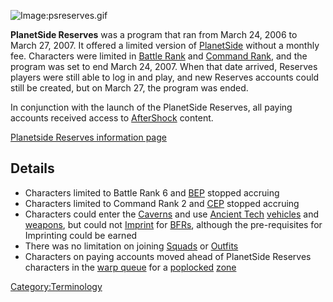 ![Image:psreserves.gif](psreserves.gif "Image:psreserves.gif")

**PlanetSide Reserves** was a program that ran from March 24, 2006 to
March 27, 2007. It offered a limited version of
[PlanetSide](PlanetSide.md) without a monthly fee. Characters
were limited in [Battle Rank](Battle_Rank.md) and [Command
Rank](Command_Rank.md), and the program was set to end March 24, 2007. When that date arrived, Reserves players were still able to log in
and play, and new Reserves accounts could still be created, but on March
27, the program was ended.

In conjunction with the launch of the PlanetSide Reserves, all paying
accounts received access to [AfterShock](AfterShock.md) content.

[Planetside Reserves information
page](http://planetside.station.sony.com/reserves/)

## Details

- Characters limited to Battle Rank 6 and [BEP](BEP.md)
  stopped accruing
- Characters limited to Command Rank 2 and [CEP](CEP.md)
  stopped accruing
- Characters could enter the [Caverns](Caverns.md) and use
  [Ancient Tech](Ancient_Technology.md)
  [vehicles](Vehicle.md) and [weapons](Weapons_Index.md),
  but could not [Imprint](Imprint.md) for
  [BFRs](BattleFrame_Robotics.md), although the pre-requisites for Imprinting
  could be earned
- There was no limitation on joining [Squads](Squads.md) or
  [Outfits](List_of_Outfits.md)
- Characters on paying accounts moved ahead of PlanetSide Reserves
  characters in the [warp queue](warp_queue.md) for a
  [poplocked](Population_Lock.md) [zone](Zone.md)

[Category:Terminology](Category:Terminology.md)
